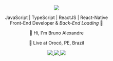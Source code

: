 <p align="center" dir="auto"><img align="center" src="https://camo.githubusercontent.com/d3c1d72a8e2dc1e7f832fd8bc9bd4b177dd6439623a194a6df67d48764ea4c51/68747470733a2f2f6769746875622d726561646d652d73746174732e76657263656c2e6170702f6170692f746f702d6c616e67732f3f757365726e616d653d6272756e6f61616c6578616e6472652673686f775f69636f6e733d74727565267468656d653d7261646963616c266c61796f75743d636f6d70616374" data-canonical-src="https://github-readme-stats.anuraghazra1.vercel.app/api/top-langs/?username=brunoaalexandre&amp;layout=compact&amp;theme=radical" style="max-width: 100%;"></p>
<p align="center" dir="auto">JavaScript | TypeScript | ReactJS | React-Native </br> Front-End Developer & <i> Back-End Loading</i> 🔄</p>
<p align="center" dir="auto">👋 Hi, I'm Bruno Alexandre</p>
<p align="center" dir="auto">📌 Live at Orocó, PE, Brazil</p>

<p align="center" dir="auto">
  <a href="https://www.linkedin.com/in/brunoaalexandre" alt="LinkedIn" rel="nofollow">
    <img src="https://camo.githubusercontent.com/93ca47e21e17f622a41d26d599e008e4c30b8a322186f18019bc43d54f57b0c9/68747470733a2f2f696d672e736869656c64732e696f2f62616467652f2d4c696e6b6564496e2d3065373661383f7374796c653d666c61742d737175617265266c6f676f3d4c696e6b6564696e266c6f676f436f6c6f723d7768697465" data-canonical-src="https://img.shields.io/badge/-LinkedIn-0e76a8?style=flat-square&amp;logo=Linkedin&amp;logoColor=white" style="max-width: 100%;">
  </a>
  <a href="https://web.whatsapp.com/send?phone=+5587996521851" alt="WhatsApp" rel="nofollow">
    <img src="https://camo.githubusercontent.com/daa650162efe4a5ac0295e2f3c6f0823c882806afab38da08463d65c9c4924b0/68747470733a2f2f696d672e736869656c64732e696f2f62616467652f2d57686174734170702d3441433935393f7374796c653d666c61742d737175617265266c6f676f3d5768617473417070266c6f676f436f6c6f723d7768697465" data-canonical-src="https://img.shields.io/badge/-WhatsApp-4AC959?style=flat-square&amp;logo=WhatsApp&amp;logoColor=white" style="max-width: 100%;">
  </a>
  <a href="https://github.com/brunoaalexandre" alt="GitHub">
    <img src="https://camo.githubusercontent.com/633b7bae918f6bc4fa4cc4eef31294a5e7f02333cc7ac68575a405020ed7f1be/68747470733a2f2f696d672e736869656c64732e696f2f62616467652f2d4769744875622d3463346334633f7374796c653d666c61742d737175617265266c6f676f3d476974687562266c6f676f436f6c6f723d7768697465" data-canonical-src="https://img.shields.io/badge/-GitHub-4c4c4c?style=flat-square&amp;logo=Github&amp;logoColor=white" style="max-width: 100%;">
  </a>
</p>

<!---
brunoaalexandre/brunoaalexandre is a ✨ special ✨ repository because its `README.md` (this file) appears on your GitHub profile.
You can click the Preview link to take a look at your changes.
--->
</p>